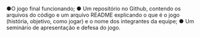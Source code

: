 ●O jogo final funcionando;
● Um repositório no Github, contendo os arquivos do código e um arquivo README
explicando o que é o jogo (história, objetivo, como jogar) e o nome dos integrantes da
equipe;
● Um seminário de apresentação e defesa do jogo.
